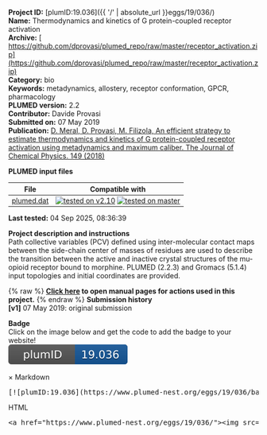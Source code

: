 **Project ID:** [plumID:19.036]({{ '/' | absolute_url }}eggs/19/036/)  
**Name:**  Thermodynamics and kinetics of G protein-coupled receptor activation  
**Archive:** [ https://github.com/dprovasi/plumed_repo/raw/master/receptor_activation.zip](https://github.com/dprovasi/plumed_repo/raw/master/receptor_activation.zip)  
**Category:**  bio  
**Keywords:**  metadynamics, allostery, receptor conformation, GPCR, pharmacology  
**PLUMED version:**  2.2  
**Contributor:**  Davide Provasi  
**Submitted on:** 07 May 2019  
**Publication:** [D. Meral, D. Provasi, M. Filizola, An efficient strategy to estimate thermodynamics and kinetics of G protein-coupled receptor activation using metadynamics and maximum caliber. The Journal of Chemical Physics. 149 (2018)](http://dx.doi.org/10.1063/1.5060960)  
  
**PLUMED input files**  
  
| File     | Compatible with |  
|:--------:|:--------:|  
| [plumed.dat](./data/plumed.dat.md) |  [![tested on v2.10](https://img.shields.io/badge/v2.10-passing-green.svg)](data/plumed.dat.plumed.stderr) [![tested on master](https://img.shields.io/badge/master-passing-green.svg)](data/plumed.dat.plumed_master.stderr) |  
  
**Last tested:**  04 Sep 2025, 08:36:39
  
**Project description and instructions**  
Path collective variables (PCV) defined using inter-molecular contact maps between the side-chain center of masses of residues are used to describe the transition between the active and inactive crystal structures of the mu-opioid receptor bound to morphine. PLUMED (2.2.3) and Gromacs (5.1.4) input topologies and initial coordinates are provided. 

  
{% raw %}
<b><a href="https://www.plumed.org/doc-master/user-doc/html/actionlist/?actions=DISTANCE,ENDPLUMED,COM,RMSD,WHOLEMOLECULES,CONTACTMAP,PRINT,FUNCPATHMSD,METAD" target="_blank">Click here</a> to open manual pages for actions used in this project.</b>
{% endraw %}
**Submission history**  
**[v1]** 07 May 2019: original submission  
  
**Badge**  
Click on the image below and get the code to add the badge to your website!  
<img src="./badge.svg" alt="plumeDnest:19.036" id="myBtn" class="badge">
<div id="myModal" class="modal">
  <div class="modal-content">
    <span class="close">&times;</span>
    Markdown<pre>[![plumID:19.036](https://www.plumed-nest.org/eggs/19/036/badge.svg)](https://www.plumed-nest.org/eggs/19/036/)</pre>
    HTML<pre>&lt;a href="https://www.plumed-nest.org/eggs/19/036/"&gt;&lt;img src="https://www.plumed-nest.org/eggs/19/036/badge.svg" alt="plumID:19.036"&gt;&lt;/a&gt;</pre>
  </div>
</div>
